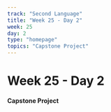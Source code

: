 ```yaml
---
track: "Second Language"
title: "Week 25 - Day 2"
week: 25
day: 2
type: "homepage"
topics: "Capstone Project"
---
```



# Week 25 - Day 2

#### Capstone Project